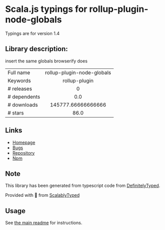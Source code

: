
# Scala.js typings for rollup-plugin-node-globals

Typings are for version 1.4

## Library description:
insert the same globals browserify does

|                    |                 |
| ------------------ | :-------------: |
| Full name          | rollup-plugin-node-globals |
| Keywords           | rollup-plugin |
| # releases         | 0 |
| # dependents       | 0.0 |
| # downloads        | 145777.66666666666 |
| # stars            | 86.0 |

## Links
- [Homepage](https://github.com/calvinmetcalf/rollup-plugin-node-globals#readme)
- [Bugs](https://github.com/calvinmetcalf/rollup-plugin-node-globals/issues)
- [Repository](https://github.com/calvinmetcalf/rollup-plugin-node-globals)
- [Npm](https://www.npmjs.com/package/rollup-plugin-node-globals)
    


## Note
This library has been generated from typescript code from [DefinitelyTyped](https://definitelytyped.org).

Provided with :purple_heart: from [ScalablyTyped](https://github.com/oyvindberg/ScalablyTyped)

## Usage
See [the main readme](../../readme.md) for instructions.


